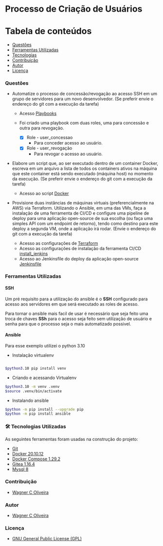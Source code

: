 # Processo de Criação de Usuários

Tabela de conteúdos
=================
<!--ts-->   
   * [Questões](#questões)
   * [Ferramentas Utilizadas](#ferramentas-utilizadas)
   * [Tecnologias](#-tecnologias-utilizadas)
   * [Contribuição](#contribuição)
   * [Autor](#autor)
   * [Licença](#licença)
<!--te-->


### Questões

- Automatize o processo de concessão/revogação ao acesso SSH em um grupo de servidores para um novo desenvolvedor. (Se preferir envie o endereço do git com a execução da tarefa)
  - Acesso [Playbooks](https://github.com/WagnerCOliveira/dotdigital_ias/tree/main/playbooks)
  
  - Foi criado uma playbook com duas roles, uma para concessão e outra para revogação.

      - [x] Role - user_concessao
        - Para conceder acesso ao usuário.
      - [x] Role - user_revogação
        - Para revogar o acesso ao usuário.

- Elabore um script que, ao ser executado dentro de um container Docker, escreva em um arquivo a lista de todos os containers ativos na máquina que este container está sendo executado (máquina host) no momento da execução. (Se preferir envie o endereço do git com a execução da tarefa)

  - Acesso ao script [Docker](https://github.com/WagnerCOliveira/dotdigital_ias/tree/main/docker)
  

- Provisione duas instâncias de máquinas virtuais (preferencialmente na AWS) via Terraform. Utilizando o Ansible, em uma das VMs, faça a instalação de uma ferramenta de CI/CD e configure uma pipeline de deploy para uma aplicação open-source de sua escolha (ou faça uma simples API com um endpoint de retorno), tendo como destino para este deploy a segunda VM, onde a aplicação irá rodar. (Envie o endereço do git com a execução da tarefa)
  - Acesso as configurações de [Terraform](https://github.com/WagnerCOliveira/dotdigital_ias/tree/main/terraform)
  - Acesso as configurações de instalação da ferramenta CI/CD [install_jenkins](https://github.com/WagnerCOliveira/jenkins)
  - Acesso ao Jenkinsfile do deploy da aplicação open-source [Jenkinsfile](https://github.com/WagnerCOliveira/dotdigital/blob/step4/Jenkinsfile)


### Ferramentas Utilizadas

#### SSH

Um pré requisito para a utilização do ansible é o **SSH** configurado para acesso aos servidores em que será executado as roles de acesso.

Para tornar o ansible mais facil de usar é necessário que seja feito uma troca de chaves **SSh** para o acesso seja feito sem utilização de usuário e senha para que o processo seja o mais automatizado possivel.

#### Ansible

Para esse exemplo utilizei o python 3.10

- Instalação virtualenv 

~~~bash

$python3.10 pip install venv

~~~

- Criando e acessando Virtualenv

~~~bash
$python3.10 -m venv .venv
$source .venv/bin/activate

~~~

- Instalando ansible

~~~bash
$python -m pip install --upgrade pip
$python -m pip install ansible
~~~

### 🛠 Tecnologias Utilizadas

As seguintes ferramentas foram usadas na construção do projeto:

- [Git](https://git-scm.com/)
- [Docker 20.10.12](https://docs.docker.com/engine/)
- [Docker Compose 1.29.2](https://docs.docker.com/compose/)
- [Gitea 1.16.4](https://docs.gitea.io/en-us/)
- [Mysql 8](https://dev.mysql.com/doc/)

### Contribuição

* [Wagner C Oliveira](https://www.wagneroliveira.eti.br)

### Autor

* [Wagner C Oliveira](https://www.wagneroliveira.eti.br)

### Licença

* [GNU General Public License (GPL)](https://www.gnu.org/licenses/gpl-3.0.html)
